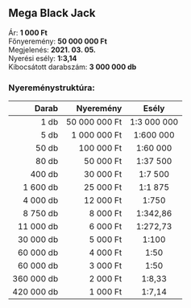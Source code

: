 ## Mega Black Jack

Ár: **1 000 Ft**<br/>
Főnyeremény: **50 000 000 Ft**<br/>
Megjelenés: **2021. 03. 05.**<br/>
Nyerési esély: **1:3,14**<br/>
Kibocsátott darabszám: **3 000 000 db**<br/>

### Nyereménystruktúra:
Darab|Nyeremény|Esély
---:|---:|:---:
1 db|50 000 000 Ft|1:3 000 000
5 db|1 000 000 Ft|1:600 000
50 db|100 000 Ft|1:60 000
80 db|50 000 Ft|1:37 500
400 db|30 000 Ft|1:7 500
1 600 db|25 000 Ft|1:1 875
4 000 db|12 000 Ft|1:750
8 750 db|8 000 Ft|1:342,86
11 000 db|6 000 Ft|1:272,73
30 000 db|5 000 Ft|1:100
60 000 db|4 000 Ft|1:50
60 000 db|3 000 Ft|1:50
360 000 db|2 000 Ft|1:8,33
420 000 db|1 000 Ft|1:7,14
